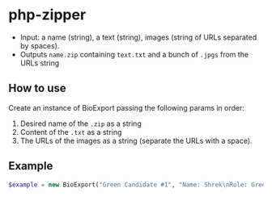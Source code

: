 # php-zipper
- Input: a name (string), a text (string), images (string of URLs separated by spaces).
- Outputs `name.zip` containing `text.txt` and a bunch of `.jpgs` from the URLs string


## How to use
Create an instance of BioExport passing the following params in order:
1) Desired name of the `.zip` as a string
2) Content of the `.txt` as a string
3) The URLs of the images as a string (separate the URLs with a space).

## Example
```php
$example = new BioExport("Green Candidate #1", "Name: Shrek\nRole: Green Candidate", "https://images.moviepilot.com/images/c_limit,q_auto:good,w_600/m5xa5ajsxsflc2gbdy6k/shrek-credit-dreamworks-pictures.jpg http://shrekshrekshrek.weebly.com/uploads/3/1/0/9/31093949/2456051.jpg");
```

